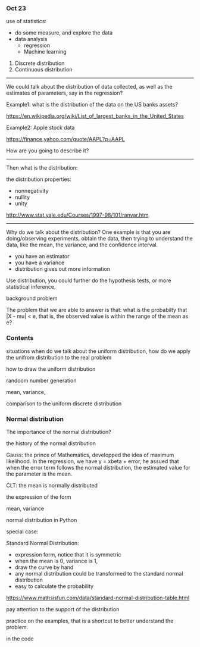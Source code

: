 ### Oct 23

use of statistics:

- do some measure, and explore the data
- data analysis
	- regression
	- Machine learning


1. Discrete distribution
2. Continuous distribution

---
We could talk about the distribution of data collected, as well as the estimates of parameters, say in the regression?

Example1: what is the distribution of the data on the US banks assets?

https://en.wikipedia.org/wiki/List_of_largest_banks_in_the_United_States

Example2: Apple stock data

https://finance.yahoo.com/quote/AAPL?p=AAPL

How are you going to describe it?

---
Then what is the distribution:

the distribution properties:

- nonnegativity
- nullity
- unity

http://www.stat.yale.edu/Courses/1997-98/101/ranvar.htm

---
Why do we talk about the distribution? One example is that you are doing/observing experiments, obtain the data, then trying to understand the data, like the mean, the variance, and the confidence interval.

- you have an estimator
- you have a variance
- distribution gives out more information


Use distribution, you could further do the hypothesis tests, or more statistical inference.

background problem

The problem that we are able to answer is that: what is the probabilty that |X - mu| < e, that is, the observed value is within the range of the mean as e? 


### Contents

situations when do we talk about the uniform distribution, how do we apply the unifrom distribution to the real problem

how to draw the uniform distribution

randoom number generation

mean, variance, 

comparison to the uniform discrete distribution

### Normal distribution

The importance of the normal distribution?

the history of the normal distribution

Gauss: the prince of Mathematics, developped the idea of maximum likelihood. In the regression, we have y = xbeta + error, he assued that when the error term follows the normal distribution, the estimated value for the parameter is the mean.

CLT: the mean is normally distributed

the expression of the form

mean, variance

normal distribution in Python

special case:

Standard Normal Distribution: 

- expression form, notice that it is symmetric
- when the mean is 0, variance is 1,
- draw the curve by hand
- any normal distribution could be transformed to the standard normal distribution
- easy to calculate the probability

https://www.mathsisfun.com/data/standard-normal-distribution-table.html

pay attention to the support of the distribution

practice on the examples, that is a shortcut to better understand the problem.

in the code

